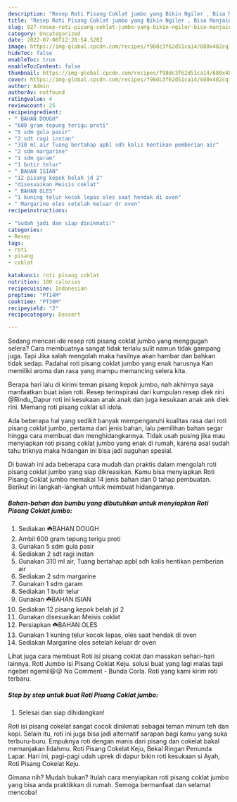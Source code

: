 ```yaml
---
description: "Resep Roti Pisang Coklat jumbo yang Bikin Ngiler , Bisa Manjain Lidah"
title: "Resep Roti Pisang Coklat jumbo yang Bikin Ngiler , Bisa Manjain Lidah"
slug: 927-resep-roti-pisang-coklat-jumbo-yang-bikin-ngiler-bisa-manjain-lidah
category: Uncategorized
date: 2022-07-08T12:28:54.520Z
image: https://img-global.cpcdn.com/recipes/f98dc3f62d51ca14/680x482cq70/roti-pisang-coklat-jumbo-foto-resep-utama.jpg
hideToc: false
enableToc: true
enableTocContent: false
thumbnail: https://img-global.cpcdn.com/recipes/f98dc3f62d51ca14/680x482cq70/roti-pisang-coklat-jumbo-foto-resep-utama.jpg
cover: https://img-global.cpcdn.com/recipes/f98dc3f62d51ca14/680x482cq70/roti-pisang-coklat-jumbo-foto-resep-utama.jpg
author: Admin
authorAv: notfound
ratingvalue: 4
reviewcount: 25
recipeingredient:
- " BAHAN DOUGH"
- "600 gram tepung terigu proti"
- "5 sdm gula pasir"
- "2 sdt ragi instan"
- "310 ml air Tuang bertahap apbl sdh kalis hentikan pemberian air"
- "2 sdm margarine"
- "1 sdm garam"
- "1 butir telur"
- " BAHAN ISIAN"
- "12 pisang kepok belah jd 2"
- "disesuaikan Meisis coklat"
- " BAHAN OLES"
- "1 kuning telur kocok lepas oles saat hendak di oven"
- " Margarine oles setelah keluar dr oven"
recipeinstructions:

- "Sudah jadi dan siap dinikmati!"
categories:
- Resep
tags:
- roti
- pisang
- coklat

katakunci: roti pisang coklat 
nutrition: 180 calories
recipecuisine: Indonesian
preptime: "PT14M"
cooktime: "PT30M"
recipeyield: "2"
recipecategory: Dessert

---
```



Sedang mencari ide resep roti pisang coklat jumbo yang menggugah selera? Cara membuatnya sangat tidak terlalu sulit namun tidak gampang juga. Tapi Jika salah mengolah maka hasilnya akan hambar dan bahkan tidak sedap. Padahal roti pisang coklat jumbo yang enak harusnya Kan memiliki aroma dan rasa yang mampu memancing selera kita.


Berapa hari lalu di kirimi teman pisang kepok jumbo, nah akhirnya saya manfaatkan buat isian roti. Resep terinspirasi dari kumpulan resep diek rini @Rindu_Dapur roti ini kesukaan anak anak dan juga kesukaan anak ank diek rini. Memang roti pisang coklat sll idola.

Ada beberapa hal yang sedikit banyak mempengaruhi kualitas rasa dari roti pisang coklat jumbo, pertama dari jenis bahan, lalu pemilihan bahan segar hingga cara membuat dan menghidangkannya. Tidak usah pusing jika mau menyiapkan roti pisang coklat jumbo yang enak di rumah, karena asal sudah tahu triknya maka hidangan ini bisa jadi suguhan spesial.


Di bawah ini ada beberapa cara mudah dan praktis dalam mengolah roti pisang coklat jumbo yang siap dikreasikan. Kamu bisa menyiapkan Roti Pisang Coklat jumbo memakai 14 jenis bahan dan 0 tahap pembuatan. Berikut ini langkah-langkah untuk membuat hidangannya.

<!--inarticleads1-->

##### Bahan-bahan dan bumbu yang dibutuhkan untuk menyiapkan Roti Pisang Coklat jumbo:

1. Sediakan  ☘️BAHAN DOUGH
1. Ambil 600 gram tepung terigu proti
1. Gunakan 5 sdm gula pasir
1. Sediakan 2 sdt ragi instan
1. Gunakan 310 ml air, Tuang bertahap apbl sdh kalis hentikan pemberian air
1. Sediakan 2 sdm margarine
1. Gunakan 1 sdm garam
1. Sediakan 1 butir telur
1. Gunakan  ☘️BAHAN ISIAN
1. Sediakan 12 pisang kepok belah jd 2
1. Gunakan disesuaikan Meisis coklat
1. Persiapkan  ☘️BAHAN OLES
1. Gunakan 1 kuning telur kocok lepas, oles saat hendak di oven
1. Sediakan  Margarine oles setelah keluar dr oven


Lihat juga cara membuat Roti isi pisang coklat dan masakan sehari-hari lainnya. Roti Jumbo Isi Pisang Coklat Keju. solusi buat yang lagi malas tapi ngebet ngemil😆😜 No Comment - Bunda Corla. Roti yang kami kirim roti terbaru. 

<!--inarticleads2-->

##### Step by step untuk buat Roti Pisang Coklat jumbo:


1. Selesai dan siap dihidangkan!

Roti isi pisang cokelat sangat cocok dinikmati sebagai teman minum teh dan kopi. Selain itu, roti ini juga bisa jadi alternatif sarapan bagi kamu yang suka terburu-buru. Empuknya roti dengan manis dari pisang dan cokelat bakal memanjakan lidahmu. Roti Pisang Cokelat Keju, Bekal Ringan Penunda Lapar. Hari ini, pagi-pagi udah uprek di dapur bikin roti kesukaan si Ayah, Roti Pisang Cokelat Keju. 

Gimana nih? Mudah bukan? Itulah cara menyiapkan roti pisang coklat jumbo yang bisa anda praktikkan di rumah. Semoga bermanfaat dan selamat mencoba!
